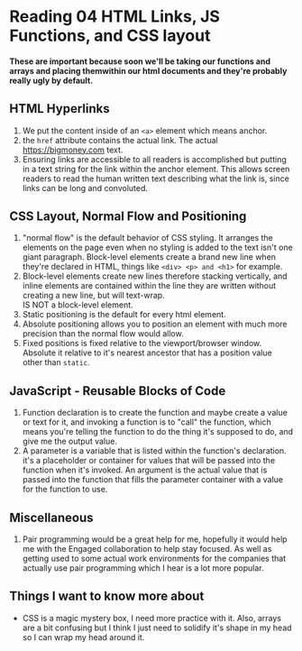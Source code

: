 # Reading 04 HTML Links, JS Functions, and CSS layout

#### These are important because soon we'll be taking our functions and arrays and placing themwithin our html documents and they're probably really ugly by default.

## HTML Hyperlinks

1. We put the content inside of an `<a>` element which means anchor.
2. the `href` attribute contains the actual link. The actual https://bigmoney.com text.
3. Ensuring links are accessible to all readers is accomplished but putting in a text string for the link within the anchor element. This allows screen readers to read the human written text describing what the link is, since links can be long and convoluted.

## CSS Layout, Normal Flow and Positioning

1. "normal flow" is the default behavior of CSS styling. It arranges the elements on the page even when no styling is added to the text isn't one giant paragraph. Block-level elements create a brand new line when they're declared in HTML, things like `<div> <p> and <h1>` for example.
2. Block-level elements create new lines therefore stacking vertically, and inline elements are contained within the line they are written without creating a new line, but will text-wrap. <br> IS NOT a block-level element.
3. Static positioning is the default for every html element.
4. Absolute positioning allows you to position an element with much more precision than the normal flow would allow.
5. Fixed positions is fixed relative to the viewport/browser window. Absolute it relative to it's nearest ancestor that has a position value other than `static`.

## JavaScript - Reusable Blocks of Code

1. Function declaration is to create the function and maybe create a value or text for it, and invoking a function is to "call" the function, which means you're telling the function to do the thing it's supposed to do, and give me the output value.
2. A parameter is a variable that is listed within the function's declaration. it's a placeholder or container for values that will be passed into the function when it's invoked. An argument is the actual value that is passed into the function that fills the parameter container with a value for the function to use.

## Miscellaneous

1. Pair programming would be a great help for me, hopefully it would help me with the Engaged collaboration to help stay focused. As well as getting used to some actual work environments for the companies that actually use pair programming which I hear is a lot more popular.

## Things I want to know more about

+ CSS is a magic mystery box, I need more practice with it. Also, arrays are a bit confusing but I think I just need to solidify it's shape in my head so I can wrap my head around it.
